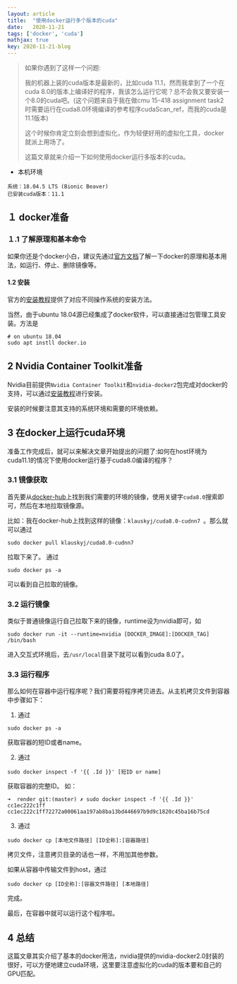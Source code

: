 ```yaml
---
layout: article
title:  "使用docker运行多个版本的cuda"
date:   2020-11-21
tags: ['docker', 'cuda']
mathjax: true
key: 2020-11-21-blog
---
```


> 如果你遇到了这样一个问题:
>
> 我的机器上装的cuda版本是最新的，比如cuda 11.1，然而我拿到了一个在cuda 8.0的版本上编译好的程序，我该怎么运行它呢？总不会我又要安装一个8.0的cuda吧。(这个问题来自于我在做cmu 15-418 assignment task2时需要运行在cuda8.0环境编译的参考程序cudaScan_ref，而我的cuda是11.1版本)
>
> 这个时候你肯定立刻会想到虚拟化，作为轻便好用的虚拟化工具，docker就派上用场了。
>
> 这篇文章就来介绍一下如何使用docker运行多版本的cuda。

- 本机环境
```
系统：18.04.5 LTS (Bionic Beaver)
已安装cuda版本：11.1
```
## １ docker准备

### １.1 了解原理和基本命令
如果你还是个docker小白，建议先通过[官方文档](https://docs.docker.com/get-started/overview/)了解一下docker的原理和基本用法，如运行、停止、删除镜像等。

#### 1.2 安装
官方的[安装教程](https://docs.docker.com/engine/install/)提供了对应不同操作系统的安装方法。

当然，由于ubuntu 18.04源已经集成了docker软件，可以直接通过包管理工具安装。方法是
```
# on ubuntu 18.04
sudo apt instll docker.io
```
## 2 Nvidia Container Toolkit准备
Nvidia目前提供`Nvidia Container Toolkit`和`nvidia-docker2`包完成对docker的支持，可以通过[安装教程](https://docs.nvidia.com/datacenter/cloud-native/container-toolkit/install-guide.html#docker)进行安装。

安装的时候要注意其支持的系统环境和需要的环境依赖。

## 3 在docker上运行cuda环境
准备工作完成后，就可以来解决文章开始提出的问题了:如何在host环境为cuda11.1的情况下使用docker运行基于cuda8.0编译的程序？

### 3.1 镜像获取
首先要从[docker-hub](https://hub.docker.com/)上找到我们需要的环境的镜像，使用关键字`cuda8.0`搜索即可，然后在本地拉取镜像源。

比如：我在docker-hub上找到这样的镜像：`klauskyj/cuda8.0-cudnn7
`。那么就可以通过
```
sudo docker pull klauskyj/cuda8.0-cudnn7
```
拉取下来了。
通过
```
sudo docker ps -a 
```
可以看到自己拉取的镜像。
### 3.2 运行镜像
类似于普通镜像运行自己拉取下来的镜像，runtime设为nvidia即可，如
```
sudo docker run -it --runtime=nvidia [DOCKER_IMAGE]:[DOCKER_TAG] /bin/bash
```
进入交互式环境后，去`/usr/local`目录下就可以看到cuda 8.0了。
### 3.3 运行程序
那么如何在容器中运行程序呢？我们需要将程序拷贝进去。从主机拷贝文件到容器中步骤如下：

1. 通过
```
sudo docker ps -a
``` 
获取容器的短ID或者name。

2. 通过

```
sudo docker inspect -f '{{ .Id }}' [短ID or name]
```

获取容器的完整ID。
如：

```
➜  render git:(master) ✗ sudo docker inspect -f '{{ .Id }}' cc1ec222c1ff
cc1ec222c1ff72272a00061aa197ab8ba13bd446697b9d9c1820c45ba16b75cd

```

3. 通过
```
sudo docker cp [本地文件路径] [ID全称]:[容器路径]
```
拷贝文件，注意拷贝目录的话也一样，不用加其他参数。

如果从容器中传输文件到host，通过
```
sudo docker cp [ID全称]:[容器文件路径] [本地路径]
```
完成。

最后，在容器中就可以运行这个程序啦。

## 4 总结
这篇文章其实介绍了基本的docker用法，nvidia提供的nvidia-docker2.0封装的很好，可以方便地建立cuda环境，这里要注意虚拟化的cuda的版本要和自己的GPU匹配。